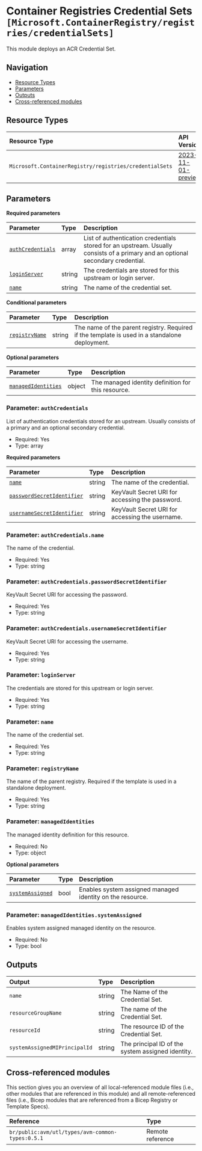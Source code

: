 # Container Registries Credential Sets `[Microsoft.ContainerRegistry/registries/credentialSets]`

This module deploys an ACR Credential Set.

## Navigation

- [Resource Types](#Resource-Types)
- [Parameters](#Parameters)
- [Outputs](#Outputs)
- [Cross-referenced modules](#Cross-referenced-modules)

## Resource Types

| Resource Type | API Version |
| :-- | :-- |
| `Microsoft.ContainerRegistry/registries/credentialSets` | [2023-11-01-preview](https://learn.microsoft.com/en-us/azure/templates/Microsoft.ContainerRegistry/2023-11-01-preview/registries/credentialSets) |

## Parameters

**Required parameters**

| Parameter | Type | Description |
| :-- | :-- | :-- |
| [`authCredentials`](#parameter-authcredentials) | array | List of authentication credentials stored for an upstream. Usually consists of a primary and an optional secondary credential. |
| [`loginServer`](#parameter-loginserver) | string | The credentials are stored for this upstream or login server. |
| [`name`](#parameter-name) | string | The name of the credential set. |

**Conditional parameters**

| Parameter | Type | Description |
| :-- | :-- | :-- |
| [`registryName`](#parameter-registryname) | string | The name of the parent registry. Required if the template is used in a standalone deployment. |

**Optional parameters**

| Parameter | Type | Description |
| :-- | :-- | :-- |
| [`managedIdentities`](#parameter-managedidentities) | object | The managed identity definition for this resource. |

### Parameter: `authCredentials`

List of authentication credentials stored for an upstream. Usually consists of a primary and an optional secondary credential.

- Required: Yes
- Type: array

**Required parameters**

| Parameter | Type | Description |
| :-- | :-- | :-- |
| [`name`](#parameter-authcredentialsname) | string | The name of the credential. |
| [`passwordSecretIdentifier`](#parameter-authcredentialspasswordsecretidentifier) | string | KeyVault Secret URI for accessing the password. |
| [`usernameSecretIdentifier`](#parameter-authcredentialsusernamesecretidentifier) | string | KeyVault Secret URI for accessing the username. |

### Parameter: `authCredentials.name`

The name of the credential.

- Required: Yes
- Type: string

### Parameter: `authCredentials.passwordSecretIdentifier`

KeyVault Secret URI for accessing the password.

- Required: Yes
- Type: string

### Parameter: `authCredentials.usernameSecretIdentifier`

KeyVault Secret URI for accessing the username.

- Required: Yes
- Type: string

### Parameter: `loginServer`

The credentials are stored for this upstream or login server.

- Required: Yes
- Type: string

### Parameter: `name`

The name of the credential set.

- Required: Yes
- Type: string

### Parameter: `registryName`

The name of the parent registry. Required if the template is used in a standalone deployment.

- Required: Yes
- Type: string

### Parameter: `managedIdentities`

The managed identity definition for this resource.

- Required: No
- Type: object

**Optional parameters**

| Parameter | Type | Description |
| :-- | :-- | :-- |
| [`systemAssigned`](#parameter-managedidentitiessystemassigned) | bool | Enables system assigned managed identity on the resource. |

### Parameter: `managedIdentities.systemAssigned`

Enables system assigned managed identity on the resource.

- Required: No
- Type: bool

## Outputs

| Output | Type | Description |
| :-- | :-- | :-- |
| `name` | string | The Name of the Credential Set. |
| `resourceGroupName` | string | The name of the Credential Set. |
| `resourceId` | string | The resource ID of the Credential Set. |
| `systemAssignedMIPrincipalId` | string | The principal ID of the system assigned identity. |

## Cross-referenced modules

This section gives you an overview of all local-referenced module files (i.e., other modules that are referenced in this module) and all remote-referenced files (i.e., Bicep modules that are referenced from a Bicep Registry or Template Specs).

| Reference | Type |
| :-- | :-- |
| `br/public:avm/utl/types/avm-common-types:0.5.1` | Remote reference |
